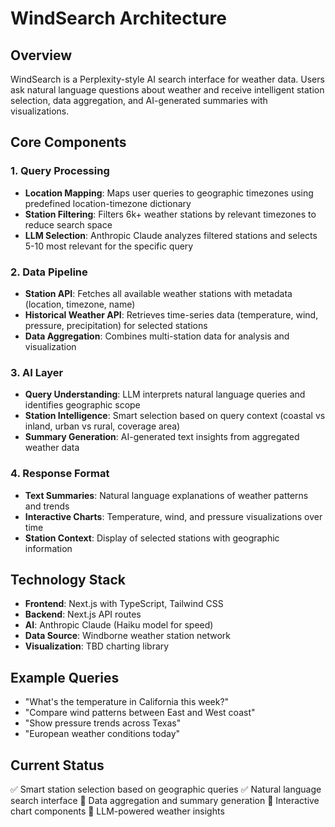 # WindSearch Architecture

## Overview
WindSearch is a Perplexity-style AI search interface for weather data. Users ask natural language questions about weather and receive intelligent station selection, data aggregation, and AI-generated summaries with visualizations.

## Core Components

### 1. Query Processing
- **Location Mapping**: Maps user queries to geographic timezones using predefined location-timezone dictionary
- **Station Filtering**: Filters 6k+ weather stations by relevant timezones to reduce search space
- **LLM Selection**: Anthropic Claude analyzes filtered stations and selects 5-10 most relevant for the specific query

### 2. Data Pipeline
- **Station API**: Fetches all available weather stations with metadata (location, timezone, name)
- **Historical Weather API**: Retrieves time-series data (temperature, wind, pressure, precipitation) for selected stations
- **Data Aggregation**: Combines multi-station data for analysis and visualization

### 3. AI Layer
- **Query Understanding**: LLM interprets natural language queries and identifies geographic scope
- **Station Intelligence**: Smart selection based on query context (coastal vs inland, urban vs rural, coverage area)
- **Summary Generation**: AI-generated text insights from aggregated weather data

### 4. Response Format
- **Text Summaries**: Natural language explanations of weather patterns and trends
- **Interactive Charts**: Temperature, wind, and pressure visualizations over time
- **Station Context**: Display of selected stations with geographic information

## Technology Stack
- **Frontend**: Next.js with TypeScript, Tailwind CSS
- **Backend**: Next.js API routes
- **AI**: Anthropic Claude (Haiku model for speed)
- **Data Source**: Windborne weather station network
- **Visualization**: TBD charting library

## Example Queries
- "What's the temperature in California this week?"
- "Compare wind patterns between East and West coast"
- "Show pressure trends across Texas"
- "European weather conditions today"

## Current Status
✅ Smart station selection based on geographic queries
✅ Natural language search interface
🔄 Data aggregation and summary generation
🔄 Interactive chart components
🔄 LLM-powered weather insights